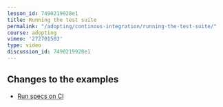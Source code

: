 ```yaml
---
lesson_id: 7490219928e1
title: Running the test suite
permalink: "/adopting/continous-integration/running-the-test-suite/"
course: adopting
vimeo: '272701503'
type: video
discussion_id: 7490219928e1
---
```


## Changes to the examples
* [Run specs on CI](https://github.com/learndocker/demo_web_app/commit/0ee8a6b)
